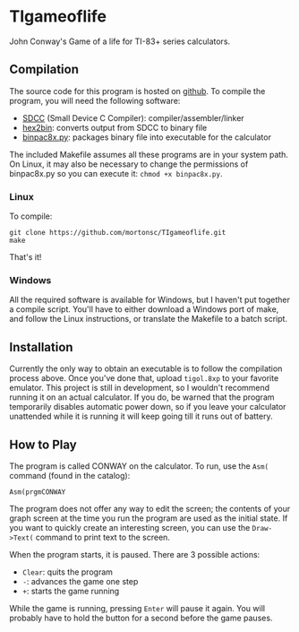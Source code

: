 # TIgameoflife
John Conway's Game of a life for TI-83+ series calculators.

## Compilation
The source code for this program is hosted on [github](https://github.com/mortonsc/TIgameoflife "mortonsc/TIgameoflife").
To compile the program, you will need the following software:
* [SDCC](http://sdcc.sourceforge.net/ "SDCC") (Small Device C Compiler): compiler/assembler/linker
* [hex2bin](http://hex2bin.sourceforge.net/ "hex2bin"): converts output from SDCC to binary file
* [binpac8x.py](http://www.ticalc.org/archives/files/fileinfo/429/42915.html "binpac8x"): packages binary file into executable for the calculator

The included Makefile assumes all these programs are in your system path. On Linux, it may also be necessary to change the permissions
of binpac8x.py so you can execute it: `chmod +x binpac8x.py`.

### Linux
To compile:

    git clone https://github.com/mortonsc/TIgameoflife.git
    make
That's it!

### Windows
All the required software is available for Windows, but I haven't put together a compile script.
You'll have to either download a Windows port of make, and follow the Linux instructions,
or translate the Makefile to a batch script.

## Installation
Currently the only way to obtain an executable is to follow the compilation process above.
Once you've done that, upload `tigol.8xp` to your favorite emulator.
This project is still in development, so I wouldn't recommend running it on an actual calculator.
If you do, be warned that the program temporarily disables automatic power down,
so if you leave your calculator unattended while it is running it will keep going till it runs out of battery.

## How to Play
The program is called CONWAY on the calculator. To run, use the `Asm(` command (found in the catalog):

    Asm(prgmCONWAY
The program does not offer any way to edit the screen; the contents of your graph screen at the time you run the program
are used as the initial state. If you want to quickly create an interesting screen, you can use the `Draw->Text(` command
to print text to the screen.

When the program starts, it is paused. There are 3 possible actions:
* `Clear`: quits the program
* `-`: advances the game one step
* `+`: starts the game running

While the game is running, pressing `Enter` will pause it again. You will probably have to hold the button for a second
before the game pauses.
